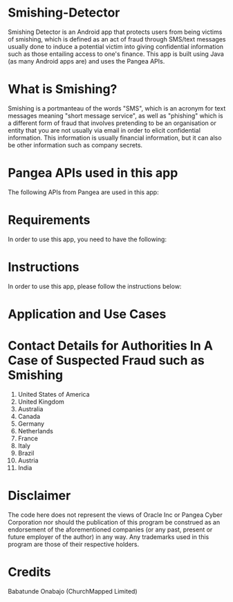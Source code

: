 # Smishing-Detector
Smishing Detector is an Android app that protects users from being victims of smishing, which is defined as an act of fraud through SMS/text messages usually done to induce a potential victim into giving confidential information such as those entailing access to one's finance. This app is built using Java (as many Android apps are) and uses the Pangea APIs.

# What is Smishing?
Smishing is a portmanteau of the words "SMS", which is an acronym for text messages meaning "short message service", as well as "phishing" which is a different form of fraud that involves pretending to be an organisation or entity that you are not usually via email in order to elicit confidential information. This information is usually financial information, but it can also be other information such as company secrets. 

# Pangea APIs used in this app
The following APIs from Pangea are used in this app:

# Requirements
In order to use this app, you need to have the following:

# Instructions
In order to use this app, please follow the instructions below:

# Application and Use Cases

# Contact Details for Authorities In A Case of Suspected Fraud such as Smishing
1. United States of America
2. United Kingdom
3. Australia
4. Canada
5. Germany
6. Netherlands
7. France
8. Italy
9. Brazil
10. Austria
11. India

# Disclaimer
The code here does not represent the views of Oracle Inc or Pangea Cyber Corporation nor should the publication of this program be construed as an endorsement of the aforementioned companies (or any past, present or future employer of the author) in any way. Any trademarks used in this program are those of their respective holders.

# Credits
Babatunde Onabajo (ChurchMapped Limited)
